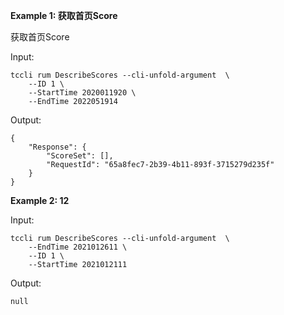 **Example 1: 获取首页Score**

获取首页Score

Input: 

```
tccli rum DescribeScores --cli-unfold-argument  \
    --ID 1 \
    --StartTime 2020011920 \
    --EndTime 2022051914
```

Output: 
```
{
    "Response": {
        "ScoreSet": [],
        "RequestId": "65a8fec7-2b39-4b11-893f-3715279d235f"
    }
}
```

**Example 2: 12**



Input: 

```
tccli rum DescribeScores --cli-unfold-argument  \
    --EndTime 2021012611 \
    --ID 1 \
    --StartTime 2021012111
```

Output: 
```
null
```

